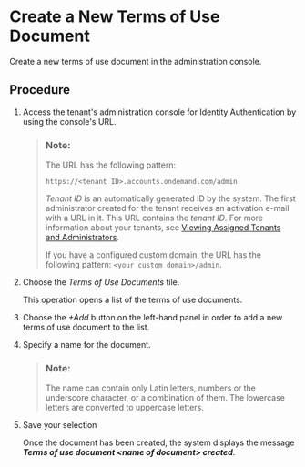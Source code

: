 <!-- loiodabde058519f44e49f5bc6efb2e61ae2 -->

# Create a New Terms of Use Document

Create a new terms of use document in the administration console.



## Procedure

1.  Access the tenant's administration console for Identity Authentication by using the console's URL.

    > ### Note:  
    > The URL has the following pattern:
    > 
    > `https://<tenant ID>.accounts.ondemand.com/admin`
    > 
    > *Tenant ID* is an automatically generated ID by the system. The first administrator created for the tenant receives an activation e-mail with a URL in it. This URL contains the *tenant ID*. For more information about your tenants, see [Viewing Assigned Tenants and Administrators](../viewing-assigned-tenants-and-administrators-f56e6f2.md).
    > 
    > If you have a configured custom domain, the URL has the following pattern: `<your custom domain>/admin`.

2.  Choose the *Terms of Use Documents* tile.

    This operation opens a list of the terms of use documents.

3.  Choose the *\+Add* button on the left-hand panel in order to add a new terms of use document to the list.

4.  Specify a name for the document.

    > ### Note:  
    > The name can contain only Latin letters, numbers or the underscore character, or a combination of them. The lowercase letters are converted to uppercase letters.

5.  Save your selection

    Once the document has been created, the system displays the message ***Terms of use document <name of document\> created***.


